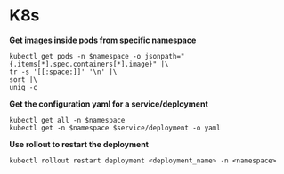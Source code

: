 # K8s

**Get images inside pods from specific namespace**
```
kubectl get pods -n $namespace -o jsonpath="{.items[*].spec.containers[*].image}" |\
tr -s '[[:space:]]' '\n' |\
sort |\
uniq -c
```

**Get the configuration yaml for a service/deployment**
```
kubectl get all -n $namespace
kubectl get -n $namespace $service/deployment -o yaml
```

**Use rollout to restart the deployment**

``kubectl rollout restart deployment <deployment_name> -n <namespace>``